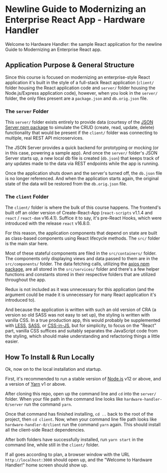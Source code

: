 # Newline Guide to Modernizing an Enterprise React App - Hardware Handler

Welcome to Hardware Handler: the sample React application for the newline Guide to Modernizing an Enterprise React app.

## Application Purpose & General Structure

Since this course is focused on modernizing an enterprise-style React application it's built in the style of a full-stack React application (`client/` folder housing the React application code and `server/` folder housing the Node.js/Express application code), however, when you look in the `server/` folder, the only files present are a `package.json` and `db.orig.json` file.

### The `server` Folder

This `server/` folder exists entirely to provide data (courtesy of the [JSON Server npm package](https://www.npmjs.com/package/json-server) to simulate the CRUD (create, read, update, delete) functionality that would be present if the `client/` folder was connecting to multiple, real REST API microservices.

The JSON Server provides a quick backend for prototyping or mocking (or in this case, powering a sample app). And once the `server/` folder's JSON Server starts up, a new local db file is created (`db.json`) that keeps track of any updates made to the data via REST endpoints while the app is running.

Once the application shuts down and the server's turned off, the `db.json` file is no longer referenced. And when the application starts again, the original state of the data will be restored from the `db.orig.json` file.

### The `client` Folder

The `client/` folder is where the bulk of this course happens. The frontend's built off an older version of Create-React-App (`react-scripts` v1.1.4 and `react` / `react-dom` v16.4.1). Suffice it to say, it's pre-React Hooks, which were introduced with the release `react` v16.8.0.

For this reason, the application components that depend on state are built as class-based components using React lifecycle methods. The `src/` folder is the main star here.

Most of these stateful components are filed in the `src/containers/` folder. The components only displaying views and data passed to them are in the `src/components/` folder. The data fetching calls, utilizing the [axios npm package](https://www.npmjs.com/package/axios), are all stored in the `src/services/` folder and there's a few helper functions and constants stored in their respective folders that are utilized throughout the app.

Redux is not included as it was unnecessary for this application (and the argument could be made it is unnecessary for many React application it's introduced to).

And because the application is written with such an old version of CRA (a version so old SASS was not easy to set up), the styling is written with vanilla CSS. In a true production app, this would probably be supplemented with [LESS](http://lesscss.org/), [SASS](https://sass-lang.com/), or [CSS-in-JS](https://cssinjs.org/), but for simplicity, to focus on the "React" part, vanilla CSS suffices and suitably separates the JavaScript code from the styling, which should make understanding and refactoring things a little easier.

## How To Install & Run Locally

Ok, now on to the local installation and startup.

First, it's recommended to run a stable version of [Node.js](https://nodejs.org/en/) v12 or above, and a version of [Yarn](https://classic.yarnpkg.com/en/docs/install) v1 or above.

After cloning this repo, open up the command line and `cd` into the `server/` folder. When your file path in the command line looks like `hardware-handler-0/server` run the command `yarn`.

Once that command has finished installing, `cd ..` back to the root of the project, then `cd client`. Now, when your command line file path looks like `hardware-handler-0/client` run the command `yarn` again. This should install all the client-side React dependencies.

After both folders have successfully installed, run `yarn start` in the command line, while still in the `client/` folder.

If all goes according to plan, a browser window with the URL `http://localhost:3000` should open up, and the "Welcome to Hardware Handler!" home screen should show up.

